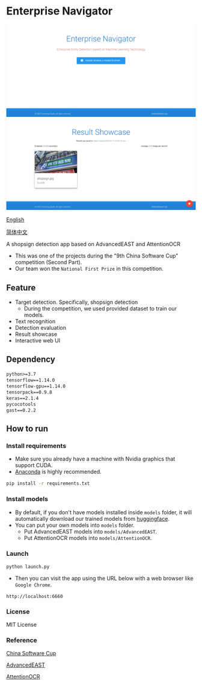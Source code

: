 # Enterprise Navigator

![Homepage](./imgs/homepage.jpg)
![Showcase](./imgs/result_showcase.jpg)

[English](./README.md)

[简体中文](./docs/README_zh-cn.md)

A shopsign detection app based on AdvancedEAST and AttentionOCR

- This was one of the projects during the "9th China Software Cup" competition (Second Part).
- Our team won the `National First Prize` in this competition.

## Feature

- Target detection. Specifically, shopsign detection
  - During the competition, we used provided dataset to train our models.
- Text recognition
- Detection evaluation
- Result showcase
- Interactive web UI

## Dependency

```text
python>=3.7
tensorflow==1.14.0
tensorflow-gpu==1.14.0
tensorpack==0.9.8
keras==2.1.4
pycocotools
gast==0.2.2
```

## How to run

### Install requirements

- Make sure you already have a machine with Nvidia graphics that support CUDA.
- [Anaconda](https://www.anaconda.com/) is highly recommended.

```bash
pip install -r requirements.txt
```

### Install models

- By default, if you don't have models installed inside `models` folder, it will automatically download our trained models from [huggingface](https://huggingface.co/).
- You can put your own models into `models` folder.
  - Put AdvancedEAST models into `models/AdvancedEAST`.
  - Put AttentionOCR models into `models/AttentionOCR`.

### Launch

```bash
python launch.py
```

- Then you can visit the app using the URL below with a web browser like `Google Chrome`.

```url
http://localhost:6660
```

### License

MIT License

### Reference

[China Software Cup](http://www.cnsoftbei.com/)

[AdvancedEAST](https://github.com/huoyijie/AdvancedEAST)

[AttentionOCR](https://github.com/zhang0jhon/AttentionOCR)
